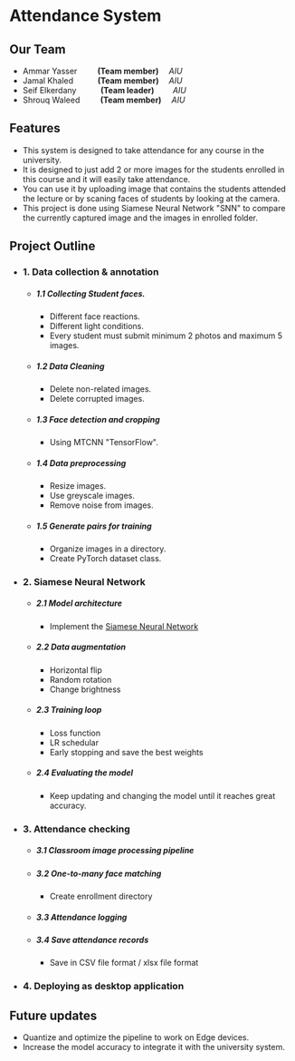 # Attendance System

## Our Team
- Ammar Yasser &emsp;&emsp;     **(Team member)**   &emsp;*AIU* 
- Jamal Khaled &emsp;&emsp;&ensp;     **(Team member)** &emsp;*AIU* 
- Seif Elkerdany &emsp;&emsp;&ensp;    **(Team leader)** &emsp;&ensp;&nbsp; *AIU* 
- Shrouq Waleed &emsp;&emsp;       **(Team member)**&emsp; *AIU* 

## Features

- This system is designed to take attendance for any course in the university.
- It is designed to just add 2 or more images for the students enrolled in this course and it will easily take attendance.
- You can use it by uploading image that contains the students attended the lecture or by scaning faces of students by looking at the camera.
- This project is done using Siamese Neural Network "SNN" to compare the currently captured image and the images in enrolled folder.

## Project Outline

- ### 1. Data collection & annotation
     -  ##### 1.1 Collecting Student faces.
        -  Different face reactions.
        -  Different light conditions.
        -  Every student must submit minimum 2 photos and maximum 5 images.
    -   ##### 1.2 Data Cleaning
        - Delete non-related images.
        - Delete corrupted images.
    -   ##### 1.3 Face detection and cropping
        - Using MTCNN "TensorFlow".
    -   ##### 1.4 Data preprocessing
        - Resize images.
        - Use greyscale images.
        - Remove noise from images.
    -   ##### 1.5 Generate pairs for training
        - Organize images in a directory.
        - Create PyTorch dataset class.
- ### 2. Siamese Neural Network
    - ##### 2.1 Model architecture
        - Implement the [Siamese Neural Network](https://www.cs.cmu.edu/~rsalakhu/papers/oneshot1.pdf)
    - ##### 2.2 Data augmentation
        - Horizontal flip
        - Random rotation
        - Change brightness
    - ##### 2.3 Training loop
        - Loss function
        - LR schedular
        - Early stopping and save the best weights
    - ##### 2.4 Evaluating the model
        - Keep updating and changing the model until it reaches great accuracy.
- ### 3. Attendance checking
    - ##### 3.1 Classroom image processing pipeline
    - ##### 3.2 One-to-many face matching
        - Create enrollment directory
    - ##### 3.3 Attendance logging
    - ##### 3.4 Save attendance records 
        - Save in CSV file format / xlsx file format
- ### 4. Deploying as desktop application

## Future updates
- Quantize and optimize the pipeline to work on Edge devices.
- Increase the model accuracy to integrate it with the university system.
